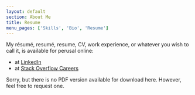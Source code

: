 ```yaml
---
layout: default
section: About Me
title: Resume
menu_pages: ['Skills', 'Bio', 'Resume']
---
```


My résumé, resumé, resume, CV, work experience, or whatever you wish to call it, is available for perusal online:

- at [LinkedIn](http://www.linkedin.com/profile/view?id=9282496)
- at [Stack Overflow Careers](http://careers.stackoverflow.com/philipchimento)

Sorry, but there is no PDF version available for download here.
However, feel free to request one.